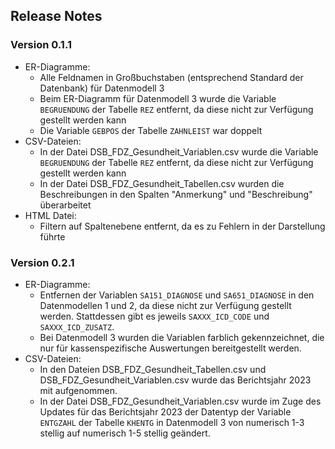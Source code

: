 ## Release Notes 

### Version 0.1.1
- ER-Diagramme:
  - Alle Feldnamen in Großbuchstaben (entsprechend Standard der Datenbank) für Datenmodell 3
  - Beim ER-Diagramm für Datenmodell 3 wurde die Variable `BEGRUENDUNG` der Tabelle `REZ` entfernt, da diese nicht zur Verfügung gestellt werden kann
  - Die Variable `GEBPOS` der Tabelle `ZAHNLEIST` war doppelt 
- CSV-Dateien:
  - In der Datei DSB_FDZ_Gesundheit_Variablen.csv wurde die Variable `BEGRUENDUNG` der Tabelle `REZ` entfernt, da diese nicht zur Verfügung gestellt werden kann
  - In der Datei DSB_FDZ_Gesundheit_Tabellen.csv wurden die Beschreibungen in den Spalten "Anmerkung" und "Beschreibung" überarbeitet
- HTML Datei:
  - Filtern auf Spaltenebene entfernt, da es zu Fehlern in der Darstellung führte


### Version 0.2.1
- ER-Diagramme:
  - Entfernen der Variablen `SA151_DIAGNOSE` und `SA651_DIAGNOSE` in den Datenmodellen 1 und 2, da diese nicht zur Verfügung gestellt werden. Stattdessen gibt es jeweils `SAXXX_ICD_CODE` und `SAXXX_ICD_ZUSATZ`.
  - Bei Datenmodell 3 wurden die Variablen farblich gekennzeichnet, die nur für kassenspezifische Auswertungen bereitgestellt werden. 
- CSV-Dateien:
  - In den Dateien DSB_FDZ_Gesundheit_Tabellen.csv und DSB_FDZ_Gesundheit_Variablen.csv wurde das Berichtsjahr 2023 mit aufgenommen. 
  - In der Datei DSB_FDZ_Gesundheit_Variablen.csv wurde im Zuge des Updates für das Berichtsjahr 2023 der Datentyp der Variable `ENTGZAHL` der Tabelle `KHENTG` in Datenmodell 3 von numerisch 1-3 stellig auf numerisch 1-5 stellig geändert.